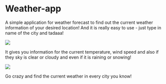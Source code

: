 # Weather-app

A simple application for weather forecast to find out the current weather information of your desired location! And it is really easy to use - just type in name of the city and tadaaa!

<img src="http://oi67.tinypic.com/15n6fth.jpg"/>

It gives you information for the current temperature, wind speed and also if they sky is clear or cloudy and even if it is raining or snowing!

<img src="http://oi67.tinypic.com/xggoet.jpg"/>

Go crazy and find the current weather in every city you know!
